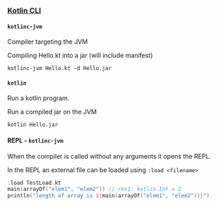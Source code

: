 ### [Kotlin CLI](https://kotlinlang.org/docs/command-line.html)

#### `kotlinc-jvm`

Compiler targeting the JVM

Compiling Hello.kt into a jar (will include manifest)

`kotlinc-jvm Hello.kt -d Hello.jar`

#### `kotlin`

Run a kotlin program.

Run a compiled jar on the JVM

`kotlin Hello.jar`

#### REPL - `kotlinc-jvm`

When the compiler is called without any arguments it opens the REPL.

In the REPL an external file can be loaded using `:load <filename>`
```kotlin
:load​​ TestLoad.kt​
main(arrayOf("elem1", "elem2")) // res1: kotlin.Int = 2
println("length of array is ${main(arrayOf("elem1", "elem2"))}")
```
